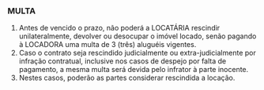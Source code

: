 ### MULTA

1. Antes de vencido o prazo, não poderá a LOCATÁRIA rescindir unilateralmente, devolver ou desocupar o imóvel locado, senão pagando à LOCADORA uma multa de 3 (três) aluguéis vigentes.
2. Caso o contrato seja rescindido judicialmente ou extra-judicialmente por infração contratual, inclusive nos casos de despejo por falta de pagamento, a mesma multa será devida pelo infrator à parte inocente.
3. Nestes casos, poderão as partes considerar rescindida a locação.
